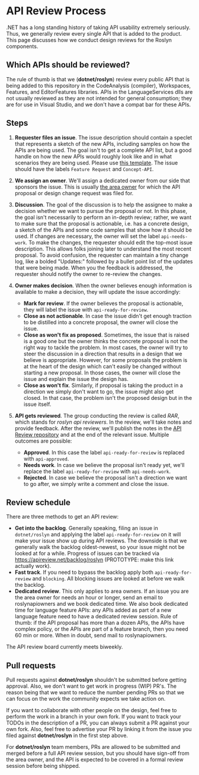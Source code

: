 # API Review Process

.NET has a long standing history of taking API usability extremely seriously. Thus, we generally review every single API that is added to the product. This page discusses how we conduct design reviews for the Roslyn components.

## Which APIs should be reviewed?

The rule of thumb is that we (**dotnet/roslyn**) review every public API that is being added to this repository in the CodeAnalysis (compiler), Workspaces, Features, and EditorFeatures libraries. APIs in the LanguageServices dlls are not usually reviewed as they are not intended for general consumption; they are for use in Visual Studio, and we don't have a compat bar for these APIs.

## Steps

1. **Requester files an issue**. The issue description should contain a speclet that represents a sketch of the new APIs, including samples on how the APIs are being used. The goal isn't to get a complete API list, but a good handle on how the new APIs would roughly look like and in what scenarios they are being used. Please use [this template](https://github.com/dotnet/roslyn/issues/new?template=api-suggestion.md). The issue should have the labels `Feature Request` and `Concept-API`.

2. **We assign an owner**. We'll assign a dedicated owner from our side that sponsors the issue. This is usually [the area owner](../area-owners.md#areas) for which the API proposal or design change request was filed for.

3. **Discussion**. The goal of the discussion is to help the assignee to make a decision whether we want to pursue the proposal or not. In this phase, the goal isn't necessarily to perform an in-depth review; rather, we want to make sure that the proposal is actionable, i.e. has a concrete design, a sketch of the APIs and some code samples that show how it should be used. If changes are necessary, the owner will set the label `api-needs-work`. To make the changes, the requester should edit the top-most issue description. This allows folks joining later to understand the most recent proposal. To avoid confusion, the requester can maintain a tiny change log, like a bolded "Updates:" followed by a bullet point list of the updates that were being made. When you the feedback is addressed, the requester should notify the owner to re-review the changes.

4. **Owner makes decision**. When the owner believes enough information is available to make a decision, they will update the issue accordingly:

    * **Mark for review**. If the owner believes the proposal is actionable, they will label the issue with `api-ready-for-review`.
    * **Close as not actionable**. In case the issue didn't get enough traction to be distilled into a concrete proposal, the owner will close the issue.
    * **Close as won't fix as proposed**. Sometimes, the issue that is raised is a good one but the owner thinks the concrete proposal is not the right way to tackle the problem. In most cases, the owner will try to steer the discussion in a direction that results in a design that we believe is appropriate. However, for some proposals the problem is at the heart of the design which can't easily be changed without starting a new proposal. In those cases, the owner will close the issue and explain the issue the design has.
    * **Close as won't fix**. Similarly, if proposal is taking the product in a direction we simply don't want to go, the issue might also get closed. In that case, the problem isn't the proposed design but in the issue itself.

5. **API gets reviewed**. The group conducting the review is called *RAR*, which stands for *roslyn api reviewers*. In the review, we'll take notes and provide feedback. After the review, we'll publish the notes in the [API Review repository](https://github.com/dotnet/apireviews) and at the end of the relevant issue. Multiple outcomes are possible:

    * **Approved**. In this case the label `api-ready-for-review` is replaced
    with `api-approved`.
    * **Needs work**. In case we believe the proposal isn't ready yet, we'll
    replace the label `api-ready-for-review` with `api-needs-work`.
    * **Rejected**. In case we believe the proposal isn't a direction we want to go after, we simply write a comment and close the issue.

## Review schedule

 There are three methods to get an API review:

* **Get into the backlog**. Generally speaking, filing an issue in `dotnet/roslyn` and applying the label `api-ready-for-review` on it will make your issue show up during API reviews. The downside is that we generally walk the backlog oldest-newest, so your issue might not be looked at for a while. Progress of issues can be tracked via https://apireview.net/backlog/roslyn (PROTOTYPE: make this link actually work).
* **Fast track**. If you need to bypass the backlog apply both `api-ready-for-review` and `blocking`. All blocking issues are looked at before we walk the backlog.
* **Dedicated review**. This only applies to area owners. If an issue you are the area owner for needs an hour or longer, send an email to roslynapiowners and we book dedicated time. We also book dedicated time for language feature APIs: any APIs added as part of a new language feature need to have a dedicated review session. Rule of thumb: if the API proposal has more than a dozen APIs, the APIs have complex policy, or the APIs are part of a feature branch, then you need 60 min or more. When in doubt, send mail to roslynapiowners.

The API review board currently meets biweekly.

## Pull requests

Pull requests against **dotnet/roslyn** shouldn't be submitted before getting approval. Also, we don't want to get work in progress (WIP) PR's. The reason being that we want to reduce the number pending PRs so that we can focus on the work the community expects we take action on.

If you want to collaborate with other people on the design, feel free to perform the work in a branch in your own fork. If you want to track your TODOs in the description of a PR, you can always submit a PR against your own fork. Also, feel free to advertise your PR by linking it from the issue you filed against **dotnet/roslyn** in the first step above.

For **dotnet/roslyn** team members, PRs are allowed to be submitted and merged before a full API review session, but you should have sign-off from the area owner, and the API is expected to be covered in a formal review session before being shipped.
